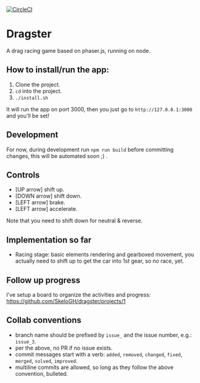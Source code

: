 [![CircleCI](https://circleci.com/gh/SkeloGH/dragster/tree/master.svg?style=svg)](https://circleci.com/gh/SkeloGH/dragster/tree/master)

# Dragster

A drag racing game based on phaser.js, running on node.

## How to install/run the app:

1. Clone the project.
2. `cd` into the project.
3. `./install.sh`

It will run the app on port 3000, then you just go to `http://127.0.0.1:3000` and you'll be set!

## Development

For now, during development run `npm run build` before committing changes, this will be automated soon ;) .

## Controls

- [UP arrow] shift up.
- [DOWN arrow] shift down.
- [LEFT arrow] brake.
- [LEFT arrow] accelerate.

Note that you need to shift down for neutral & reverse.

## Implementation so far

- Racing stage: basic elements rendering and gearboxed movement, you actually need to shift up to get the car into 1st gear, so no race, yet.

## Follow up progress

I've setup a board to organize the activities and progress: https://github.com/SkeloGH/dragster/projects/1

## Collab conventions

- branch name should be prefixed by `issue_` and the issue number, e.g.: `issue_3`.
- per the above, no PR if no issue exists.
- commit messages start with a verb: `added`, `removed`, `changed`, `fixed`, `merged`, `solved`, `improved`.
- multiline commits are allowed, so long as they follow the above convention, bulleted.
